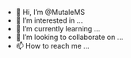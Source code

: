 - 👋 Hi, I’m @MutaleMS
- 👀 I’m interested in ...
- 🌱 I’m currently learning ...
- 💞️ I’m looking to collaborate on ...
- 📫 How to reach me ...

<!---
MutaleMS/MutaleMS is a ✨ special ✨ repository because its `README.md` (this file) appears on your GitHub profile.
You can click the Preview link to take a look at your changes.
--->
